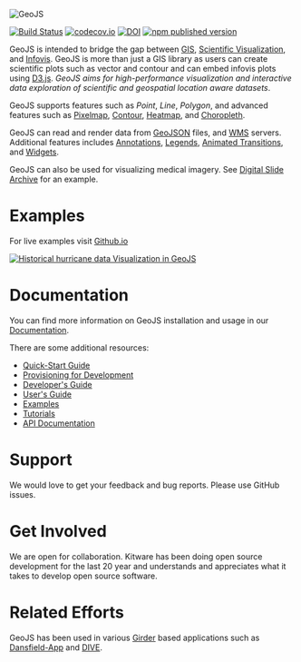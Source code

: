 ![GeoJS](https://opengeoscience.github.io/geojs/images/logo_256.png)

[![Build Status](https://github.com/opengeoscience/geojs/actions/workflows/main.yml/badge.svg)](https://github.com/opengeoscience/geojs/actions)
[![codecov.io](https://codecov.io/github/OpenGeoscience/geojs/coverage.svg?branch=master)](https://codecov.io/github/OpenGeoscience/geojs?branch=master)
[![DOI](https://img.shields.io/badge/DOI-10.5281%2Fzenodo.15459-blue)](https://dx.doi.org/10.5281/zenodo.15459)
[![npm published version](https://img.shields.io/npm/v/geojs.svg)](https://www.npmjs.com/package/geojs)

GeoJS is intended to bridge the gap between
[GIS](https://en.wikipedia.org/wiki/Geographic_information_system),
[Scientific Visualization](https://en.wikipedia.org/wiki/Scientific_visualization), and
[Infovis](https://en.wikipedia.org/wiki/Information_visualization).
GeoJS is more than just a GIS library as users can create scientific plots
such as vector and contour and can embed infovis plots using [D3.js](https://github.com/d3/d3).
*GeoJS aims for high-performance visualization and interactive data exploration of scientific
and geospatial location aware datasets*.

GeoJS supports features such as *Point*, *Line*, *Polygon*, and advanced features
such as [Pixelmap](https://opengeoscience.github.io/geojs/examples/pixelmap),
[Contour](https://opengeoscience.github.io/geojs/examples/contour),
[Heatmap](https://opengeoscience.github.io/geojs/examples/heatmap), and
[Choropleth](https://opengeoscience.github.io/geojs/examples/choropleth).

GeoJS can read and render data from [GeoJSON](https://opengeoscience.github.io/geojs/examples/geoJSON) files,
and [WMS](https://opengeoscience.github.io/geojs/examples/wms) servers.
Additional features includes [Annotations](https://opengeoscience.github.io/geojs/examples/annotations),
[Legends](https://opengeoscience.github.io/geojs/examples/legend),
[Animated Transitions](https://opengeoscience.github.io/geojs/examples/transitions), and
[Widgets](https://opengeoscience.github.io/geojs/examples/widgets).

GeoJS can also be used for visualizing medical imagery. See [Digital Slide Archive](https://digitalslidearchive.github.io/digital_slide_archive) for an example.

Examples
========
For live examples visit [Github.io](https://opengeoscience.github.io/geojs/examples/index.html)

[![Historical hurricane data Visualization in GeoJS](https://opengeoscience.github.io/geojs/examples/hurricanes/thumb.jpg)](https://opengeoscience.github.io/geojs/examples/hurricanes)

Documentation
=============
You can find more information on GeoJS installation and usage in our [Documentation](https://geojs.readthedocs.org/en/latest/index.html).

There are some additional resources:

- [Quick-Start Guide](docs/quickstart.rst)
- [Provisioning for Development](docs/provisioning.rst)
- [Developer's Guide](docs/developers.rst)
- [User's Guide](docs/users.rst)
- [Examples](https://opengeoscience.github.io/geojs/examples)
- [Tutorials](https://opengeoscience.github.io/geojs/tutorials)
- [API Documentation](https://opengeoscience.github.io/geojs/apidocs)

Support
=======
We would love to get your feedback and bug reports.  Please use GitHub issues.

Get Involved
============
We are open for collaboration. Kitware has been doing open source development
for the last 20 year and understands and appreciates what it takes to develop open
source software.

Related Efforts
===============
GeoJS has been used in various [Girder](https://github.com/girder) based applications such
as [Dansfield-App](https://github.com/Kitware/Danesfield-App) and [DIVE](https://github.com/Kitware/dive).
